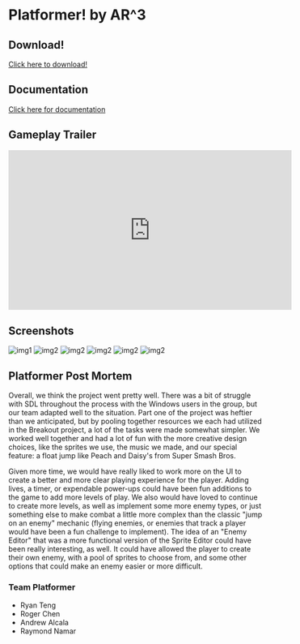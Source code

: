 # Platformer! by AR^3



## Download!

[Click here to download!](google.com)


## Documentation
[Click here for documentation](Docs/html/index.html)

## Gameplay Trailer

<iframe width="560" height="315" src="https://www.youtube.com/embed/1M-q1H79Qj8" frameborder="0" allow="accelerometer; autoplay; encrypted-media; gyroscope; picture-in-picture" allowfullscreen></iframe>




## Screenshots
![img1](https://cdn.discordapp.com/attachments/224266739842678785/544321892241113088/unknown.png)
![img2](https://cdn.discordapp.com/attachments/224266739842678785/544322087041499136/unknown.png)
![img2](https://cdn.discordapp.com/attachments/224266739842678785/544322151902085136/unknown.png)
![img2](https://cdn.discordapp.com/attachments/224266739842678785/544322230155214853/unknown.png)
![img2](https://cdn.discordapp.com/attachments/224266739842678785/544322348027740172/unknown.png)
![img2](https://cdn.discordapp.com/attachments/224266739842678785/544322603171577885/unknown.png)





## Platformer Post Mortem
Overall, we think the project went pretty well. There was a bit of struggle with SDL throughout the process with the Windows users in the group, but our team adapted well to the situation. Part one of the project was heftier than we anticipated, but by pooling together resources we each had utilized in the Breakout project, a lot of the tasks were made somewhat simpler. We worked well together and had a lot of fun with the more creative design choices, like the sprites we use, the music we made, and our special feature: a float jump like Peach and Daisy's from Super Smash Bros. 

Given more time, we would have really liked to work more on the UI to create a better and more clear playing experience for the player. Adding lives, a timer, or expendable power-ups could have been fun additions to the game to add more levels of play. We also would have loved to continue to create more levels, as well as implement some more enemy types, or just something else to make combat a little more complex than the classic "jump on an enemy" mechanic (flying enemies, or enemies that track a player would have been a fun challenge to implement). The idea of an "Enemy Editor" that was a more functional version of the Sprite Editor could have been really interesting, as well. It could have allowed the player to create their own enemy, with a pool of sprites to choose from, and some other options that could make an enemy easier or more difficult.

### Team Platformer
- Ryan Teng
- Roger Chen
- Andrew Alcala
- Raymond Namar
